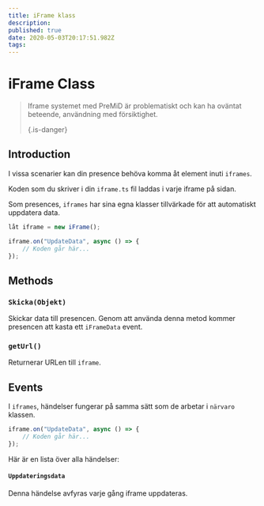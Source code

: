 ```yaml
---
title: iFrame klass
description:
published: true
date: 2020-05-03T20:17:51.982Z
tags:
---
```


# iFrame Class
> Iframe systemet med PreMiD är problematiskt och kan ha oväntat beteende, användning med försiktighet. 
> 
> {.is-danger}

## Introduction

I vissa scenarier kan din presence behöva komma åt element inuti `iframes`.

Koden som du skriver i din `iframe.ts` fil laddas i varje iframe på sidan.

Som presences, `iframes` har sina egna klasser tillvärkade för att automatiskt uppdatera data.

```typescript
låt iframe = new iFrame();

iframe.on("UpdateData", async () => {
    // Koden går här...
});
```

## Methods

### `Skicka(Objekt)`
Skickar data till presencen. Genom att använda denna metod kommer presencen att kasta ett `iFrameData` event.

### `getUrl()`
Returnerar URLen till `iframe`.

## Events
I `iframes`, händelser fungerar på samma sätt som de arbetar i `närvaro` klassen.

```typescript
iframe.on("UpdateData", async () => {
    // Koden går här...
});
```

Här är en lista över alla händelser:

#### `Uppdateringsdata`

Denna händelse avfyras varje gång iframe uppdateras.